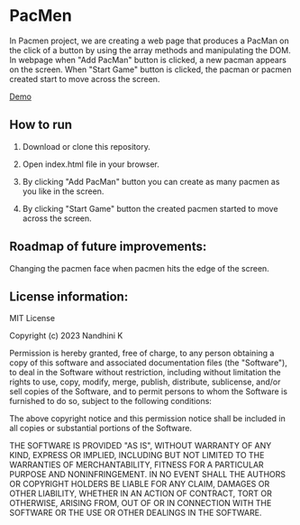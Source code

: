 # PacMen

In Pacmen project, we are creating a web page that produces a PacMan on
the click of a button by using the array methods and manipulating the
DOM. In webpage when "Add PacMan" button is clicked, a new pacman
appears on the screen. When "Start Game" button is clicked, the pacman
or pacmen created start to move across the screen.

[Demo](https://nandhinikarvendhan.github.io/PacMen/)

## How to run

1. Download or clone this repository.

2. Open index.html file in your browser.

3. By clicking "Add PacMan" button you can create as many pacmen as you like in the screen.

4. By clicking "Start Game" button the created pacmen started to move across the screen.

## Roadmap of future improvements:

Changing the pacmen face when pacmen hits the edge of the screen.

## License information:

MIT License

Copyright (c) 2023 Nandhini K

Permission is hereby granted, free of charge, to any person obtaining a copy
of this software and associated documentation files (the "Software"), to deal
in the Software without restriction, including without limitation the rights
to use, copy, modify, merge, publish, distribute, sublicense, and/or sell
copies of the Software, and to permit persons to whom the Software is
furnished to do so, subject to the following conditions:

The above copyright notice and this permission notice shall be included in all
copies or substantial portions of the Software.

THE SOFTWARE IS PROVIDED "AS IS", WITHOUT WARRANTY OF ANY KIND, EXPRESS OR
IMPLIED, INCLUDING BUT NOT LIMITED TO THE WARRANTIES OF MERCHANTABILITY,
FITNESS FOR A PARTICULAR PURPOSE AND NONINFRINGEMENT. IN NO EVENT SHALL THE
AUTHORS OR COPYRIGHT HOLDERS BE LIABLE FOR ANY CLAIM, DAMAGES OR OTHER
LIABILITY, WHETHER IN AN ACTION OF CONTRACT, TORT OR OTHERWISE, ARISING FROM,
OUT OF OR IN CONNECTION WITH THE SOFTWARE OR THE USE OR OTHER DEALINGS IN THE
SOFTWARE.
